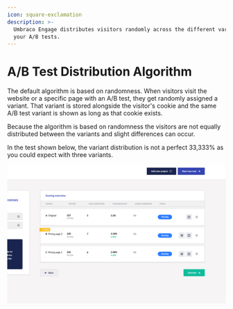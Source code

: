 ```yaml
---
icon: square-exclamation
description: >-
  Umbraco Engage distributes visitors randomly across the different variants of
  your A/B tests.
---
```


# A/B Test Distribution Algorithm

The default algorithm is based on randomness. When visitors visit the website or a specific page with an A/B test, they get randomly assigned a variant. That variant is stored alongside the visitor's cookie and the same A/B test variant is shown as long as that cookie exists.

Because the algorithm is based on randomness the visitors are not equally distributed between the variants and slight differences can occur.

In the test shown below, the variant distribution is not a perfect 33,333% as you could expect with three variants.

![An A/B test with three variants where the distribution is not a perfect 33,333%.](../../.gitbook/assets/engage-ab-test-33.png)
